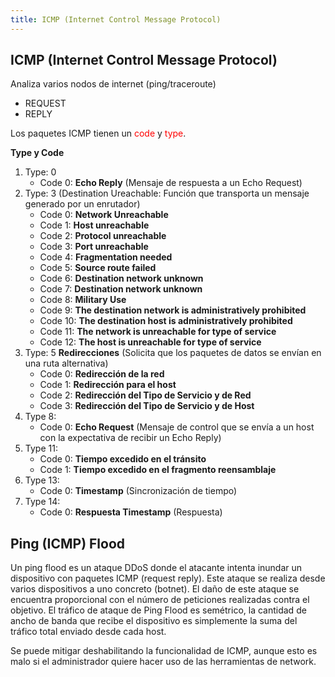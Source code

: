 ```yaml
---
title: ICMP (Internet Control Message Protocol)
---
```


## ICMP (Internet Control Message Protocol)

Analiza varios nodos de internet (ping/traceroute)

- REQUEST
- REPLY

Los paquetes ICMP tienen un <span style="color: red">code</span> y <span style="color: red">type</span>.

**Type y Code**

1. Type: 0
	- Code 0: **Echo Reply** (Mensaje de respuesta a un Echo Request)
2. Type: 3 (Destination Ureachable: Función que transporta un mensaje generado por un enrutador)
	- Code 0: **Network Unreachable**
	- Code 1: **Host unreachable**
	- Code 2: **Protocol unreachable**
	- Code 3: **Port unreachable**
	- Code 4: **Fragmentation needed**
	- Code 5: **Source route failed**
	- Code 6: **Destination network unknown**
	- Code 7: **Destination network unknown**
	- Code 8: **Military Use**
	- Code 9: **The destination network is administratively prohibited**
	- Code 10: **The destination host is administratively prohibited**
	- Code 11: **The network is unreachable for type of service**
	- Code 12: **The host is unreachable for type of service**
3. Type: 5 **Redirecciones** (Solicita que los paquetes de datos se envían en una ruta alternativa)
	- Code 0: **Redirección de la red**
	- Code 1: **Redirección para el host**
	- Code 2: **Redirección del Tipo de Servicio y de Red**
	- Code 3: **Redirección del Tipo de Servicio y de Host**
4. Type 8:
	- Code 0: **Echo Request** (Mensaje de control que se envía a un host con la expectativa de recibir un Echo Reply)
5. Type 11:
	- Code 0: **Tiempo excedido en el tránsito**
	- Code 1: **Tiempo excedido en el fragmento reensamblaje**
6. Type 13:
	- Code 0: **Timestamp** (Sincronización de tiempo)
7. Type 14:
	- Code 0: **Respuesta Timestamp** (Respuesta)


## Ping (ICMP) Flood

Un ping flood es un ataque DDoS donde el atacante intenta inundar un dispositivo con paquetes ICMP (request reply). Este ataque se realiza desde varios dispositivos a uno concreto (botnet). El daño de este ataque se encuentra proporcional con el número de peticiones realizadas contra el objetivo. El tráfico de ataque de Ping Flood es semétrico, la cantidad de ancho de banda que recibe el dispositivo es simplemente la suma del tráfico total enviado desde cada host.

Se puede mitigar deshabilitando la funcionalidad de ICMP, aunque esto es malo si el administrador quiere hacer uso de las herramientas de network.
